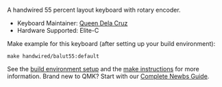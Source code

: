 A handwired 55 percent layout keyboard with rotary encoder.

* Keyboard Maintainer: [Queen Dela Cruz](https://github.com/moshimochisauce)
* Hardware Supported: Elite-C

Make example for this keyboard (after setting up your build environment):

    make handwired/balut55:default

See the [build environment setup](https://docs.qmk.fm/#/getting_started_build_tools) and the [make instructions](https://docs.qmk.fm/#/getting_started_make_guide) for more information. Brand new to QMK? Start with our [Complete Newbs Guide](https://docs.qmk.fm/#/newbs).
